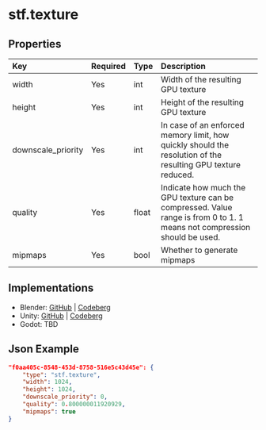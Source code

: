 # stf.texture

## Properties
| Key | Required | Type | Description |
| :--- | :--- | :--- | :--- |
|width |Yes |int |Width of the resulting GPU texture
|height |Yes |int |Height of the resulting GPU texture
|downscale_priority |Yes |int |In case of an enforced memory limit, how quickly should the resolution of the resulting GPU texture reduced.
|quality |Yes |float |Indicate how much the GPU texture can be compressed. Value range is from 0 to 1. 1 means not compression should be used.
|mipmaps |Yes |bool |Whether to generate mipmaps

## Implementations
* Blender: [GitHub](https://github.com/emperorofmars/stf_blender/blob/master/stfblender/stf_modules/core/stf_texture/stf_texture.py) | [Codeberg](https://codeberg.org/emperorofmars/stf_blender/src/branch/master/stfblender/stf_modules/core/stf_texture/stf_texture.py)
* Unity: [GitHub](https://github.com/emperorofmars/stf_unity/blob/master/Runtime/Modules/Modules_Core/STF_Texture.cs) | [Codeberg](https://codeberg.org/emperorofmars/stf_unity/src/branch/master/Runtime/Modules/Modules_Core/STF_Texture.cs)
* Godot: TBD

## Json Example
```json
"f0aa405c-8548-453d-8758-516e5c43d45e": {
	"type": "stf.texture",
	"width": 1024,
	"height": 1024,
	"downscale_priority": 0,
	"quality": 0.800000011920929,
	"mipmaps": true
}
```
